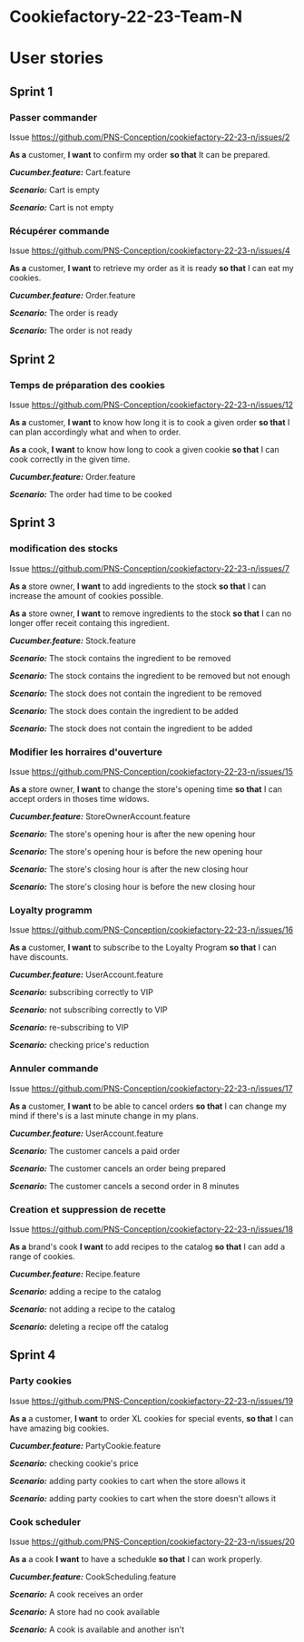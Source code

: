 # Cookiefactory-22-23-Team-N

# User stories 

## Sprint 1

### Passer commander

Issue https://github.com/PNS-Conception/cookiefactory-22-23-n/issues/2

**As a** customer,
**I want** to confirm my order
**so that** It can be prepared.

_**Cucumber.feature:**_ Cart.feature

_**Scenario:**_ Cart is empty

_**Scenario:**_ Cart is not empty


### Récupérer commande

Issue https://github.com/PNS-Conception/cookiefactory-22-23-n/issues/4

**As a** customer,
**I want** to retrieve my order as it is ready
**so that** I can eat my cookies.

_**Cucumber.feature:**_ Order.feature

_**Scenario:**_ The order is ready

_**Scenario:**_ The order is not ready


## Sprint 2

### Temps de préparation des cookies

Issue https://github.com/PNS-Conception/cookiefactory-22-23-n/issues/12

**As a** customer,
**I want** to know how long it is to cook a given order
**so that** I can plan accordingly what and when to order.

**As a** cook,
**I want** to know how long to cook a given cookie
**so that** I can cook correctly in the given time.

_**Cucumber.feature:**_ Order.feature

_**Scenario:**_ The order had time to be cooked



## Sprint 3

### modification des stocks

Issue https://github.com/PNS-Conception/cookiefactory-22-23-n/issues/7

**As a** store owner,
**I want** to add ingredients to the stock
**so that** I can increase the amount of cookies possible.

**As a** store owner,
**I want** to remove ingredients to the stock
**so that** I can no longer offer receit containg this ingredient.

_**Cucumber.feature:**_ Stock.feature

_**Scenario:**_ The stock contains the ingredient to be removed

_**Scenario:**_ The stock contains the ingredient to be removed but not enough

_**Scenario:**_ The stock does not contain the ingredient to be removed

_**Scenario:**_ The stock does contain the ingredient to be added

_**Scenario:**_ The stock does not contain the ingredient to be added



### Modifier les horraires d'ouverture

Issue https://github.com/PNS-Conception/cookiefactory-22-23-n/issues/15

**As a** store owner,
**I want** to change the store's opening time
**so that** I can accept orders in thoses time widows.

_**Cucumber.feature:**_ StoreOwnerAccount.feature

_**Scenario:**_ The store's opening hour is after the new opening hour

_**Scenario:**_ The store's opening hour is before the new opening hour

_**Scenario:**_ The store's closing hour is after the new closing hour

_**Scenario:**_ The store's closing hour is before the new closing hour



### Loyalty programm

Issue https://github.com/PNS-Conception/cookiefactory-22-23-n/issues/16

**As a** customer,
**I want** to subscribe to the Loyalty Program
**so that** I can have discounts.

_**Cucumber.feature:**_ UserAccount.feature

_**Scenario:**_ subscribing correctly to VIP

_**Scenario:**_ not subscribing correctly to VIP

_**Scenario:**_ re-subscribing to VIP

_**Scenario:**_ checking price's reduction


### Annuler commande

Issue https://github.com/PNS-Conception/cookiefactory-22-23-n/issues/17

**As a** customer,
**I want** to be able to cancel orders 
**so that** I can change my mind if there's is a last minute change in my plans.

_**Cucumber.feature:**_ UserAccount.feature

_**Scenario:**_ The customer cancels a paid order

_**Scenario:**_ The customer cancels an order being prepared

_**Scenario:**_ The customer cancels a second order in 8 minutes


### Creation et suppression de recette

Issue https://github.com/PNS-Conception/cookiefactory-22-23-n/issues/18

**As a** brand's cook
**I want** to add recipes to the catalog
**so that** I can add a range of cookies.

_**Cucumber.feature:**_ Recipe.feature

_**Scenario:**_ adding a recipe to the catalog

_**Scenario:**_  not adding a recipe to the catalog

_**Scenario:**_ deleting a recipe off the catalog


## Sprint 4

### Party cookies

Issue https://github.com/PNS-Conception/cookiefactory-22-23-n/issues/19

**As a** a customer, **I want** to order XL cookies for special events, **so that** I can have amazing big cookies.

_**Cucumber.feature:**_ PartyCookie.feature

_**Scenario:**_ checking cookie's price

_**Scenario:**_ adding party cookies to cart when the store allows it

_**Scenario:**_ adding party cookies to cart when the store doesn't allows it


### Cook scheduler

Issue https://github.com/PNS-Conception/cookiefactory-22-23-n/issues/20

**As a** a cook
**I want** to have a schedukle
**so that** I can work properly.

_**Cucumber.feature:**_ CookScheduling.feature

_**Scenario:**_ A cook receives an order

_**Scenario:**_ A store had no cook available

_**Scenario:**_ A cook is available and another isn't

   
   
